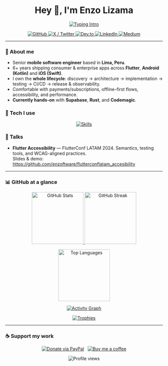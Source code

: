 <!--
  Profile README for @enzoftware
  Drop this into https://github.com/enzoftware/enzoftware (profile repo)
-->

<h1 align="center">Hey 👋, I'm Enzo Lizama</h1>

<p align="center">
  <a href="https://readme-typing-svg.demolab.com">
    <img src="https://readme-typing-svg.demolab.com?font=Inter&size=22&pause=1200&center=true&vCenter=true&width=700&lines=Senior+Mobile+Software+Engineer;Flutter+%7C+Android+%7C+iOS;End-to-end+architecture%2C+testing%2C+CI%2FCD;Subscriptions%2C+offline-first%2C+accessibility" alt="Typing Intro" />
  </a>
</p>

<p align="center">
  <a href="https://github.com/enzoftware">
    <img src="https://img.shields.io/badge/GitHub-enzoftware-24292e?style=for-the-badge&logo=github&logoColor=white" alt="GitHub" />
  </a>
  <a href="https://x.com/enzoftware">
    <img src="https://img.shields.io/badge/X-@enzoftware-000?style=for-the-badge&logo=x&logoColor=white" alt="X / Twitter" />
  </a>
  <a href="https://dev.to/enzoftware">
    <img src="https://img.shields.io/badge/dev.to-enzoftware-0A0A0A?style=for-the-badge&logo=dev.to&logoColor=white" alt="Dev.to" />
  </a>
  <a href="https://linkedin.com/in/enzolizama">
    <img src="https://img.shields.io/badge/LinkedIn-Enzo%20Lizama-0A66C2?style=for-the-badge&logo=linkedin&logoColor=white" alt="LinkedIn" />
  </a>
  <a href="https://medium.com/@enzoftware">
    <img src="https://img.shields.io/badge/Medium-@enzoftware-292929?style=for-the-badge&logo=medium&logoColor=white" alt="Medium" />
  </a>
</p>

---

### 👋 About me
- Senior **mobile software engineer** based in **Lima, Peru**.
- 6+ years shipping consumer & enterprise apps across **Flutter**, **Android (Kotlin)** and **iOS (Swift)**.
- I own the **whole lifecycle**: discovery → architecture → implementation → testing → CI/CD → release & observability.
- Comfortable with payments/subscriptions, offline-first flows, accessibility, and performance.
- **Currently hands‑on** with **Supabase**, **Rust**, and **Codemagic**.

### 🧰 Tech I use
<p align="center">
  <a href="https://skillicons.dev">
    <img src="https://skillicons.dev/icons?i=flutter,dart,kotlin,androidstudio,swift,apple,graphql,firebase,supabase,git,githubactions,typescript,nodejs,prisma,vue,react&perline=8" alt="Skills" />
  </a>
</p>

### 🎤 Talks
- **Flutter Accessibility** — FlutterConf LATAM 2024. Semantics, testing tools, and WCAG-aligned practices. \
  Slides & demo: https://github.com/enzoftware/flutterconflatam_accesibility

---

### 📊 GitHub at a glance
<p align="center">
  <a href="https://github.com/anuraghazra/github-readme-stats">
    <img height="165" src="https://github-readme-stats.vercel.app/api?username=enzoftware&show_icons=true&include_all_commits=true&rank_icon=github&hide_border=true" alt="GitHub Stats" />
  </a>
  <a href="https://github.com/DenverCoder1/github-readme-streak-stats">
    <img height="165" src="https://streak-stats.demolab.com?user=enzoftware&hide_border=true" alt="GitHub Streak" />
  </a>
</p>

<p align="center">
  <a href="https://github.com/anuraghazra/github-readme-stats">
    <img height="165" src="https://github-readme-stats.vercel.app/api/top-langs/?username=enzoftware&layout=compact&hide_border=true" alt="Top Languages" />
  </a>
</p>

<p align="center">
  <a href="https://github.com/Ashutosh00710/github-readme-activity-graph">
    <img src="https://github-readme-activity-graph.vercel.app/graph?username=enzoftware&custom_title=Activity&hide_border=true&bg_color=ffffff00&color=777&line=2f80ed&point=2f80ed&area=true" alt="Activity Graph" />
  </a>
</p>

<p align="center">
  <a href="https://github.com/ryo-ma/github-profile-trophy">
    <img src="https://github-profile-trophy.vercel.app/?username=enzoftware&theme=onedark&no-bg=true&no-frame=true&row=1&column=6" alt="Trophies" />
  </a>
</p>

---

### ☕ Support my work
<p align="center">
  <a href="https://paypal.me/enzolizama"><img src="https://img.shields.io/badge/Donate-PayPal-00457C?style=flat-square&logo=paypal&logoColor=white" alt="Donate via PayPal" /></a>
  &nbsp;
  <a href="https://www.buymeacoffee.com/4n19Myr"><img src="https://img.shields.io/badge/Buy%20me%20a%20coffee-orange?style=flat-square&logo=buymeacoffee&logoColor=white" alt="Buy me a coffee" /></a>
</p>

<p align="center">
  <img src="https://komarev.com/ghpvc/?username=enzoftware&style=flat-square" alt="Profile views" />
</p>

<!--
Optional: Contribution Snake (requires a workflow to generate /assets/snake.svg)
Add this workflow in .github/workflows/snake.yml:

name: Generate contribution grid snake
on:
  schedule: [{ cron: "0 0 * * *" }]
  workflow_dispatch:
jobs:
  build:
    runs-on: ubuntu-latest
    steps:
      - uses: Platane/snk@v3
        with:
          github_user_name: enzoftware
          outputs: |
            dist/snake.svg?palette=github-dark
      - uses: crazy-max/ghaction-github-pages@v4
        with:
          target_branch: output
          build_dir: dist
        env:
          GITHUB_TOKEN: ${{ secrets.GITHUB_TOKEN }}

Then uncomment the image below:
<p align="center">
  <img src="https://raw.githubusercontent.com/enzoftware/enzoftware/output/snake.svg" alt="Contribution Snake" />
</p>
-->

<!--
Optional: WakaTime weekly metrics (requires API key and workflow)
Insert this placeholder where you want the chart to appear: And add a workflow from anmol098/waka-readme-stats or athul/waka-readme.
-->
